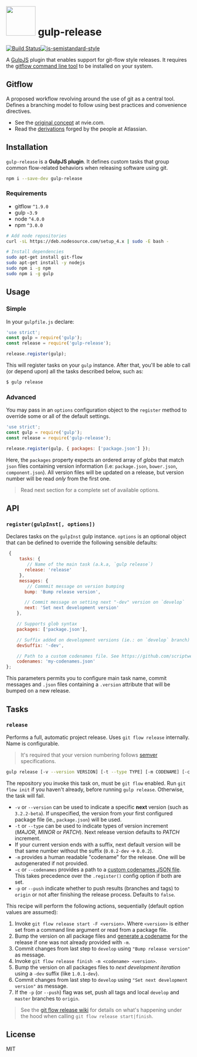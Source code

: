# <img src="https://www.dropbox.com/s/tbm0ulwypyfcppi/gulp-gitflow.png?raw=1" width="80" height="80"> gulp-release
[![Build Status](https://travis-ci.org/nfantone/gulp-release.svg?branch=develop)](https://travis-ci.org/nfantone/gulp-release)[![js-semistandard-style](https://img.shields.io/badge/code%20style-semistandard-brightgreen.svg?style=flat-square)](https://github.com/Flet/semistandard)

A [GulpJS](https://github.com/gulpjs) plugin that enables support for git-flow style releases. It requires the [gitflow command line tool](https://github.com/petervanderdoes/gitflow-avh) to be installed on your system.

## Gitflow
A proposed workflow revolving around the use of git as a central tool. Defines a branching model to follow using best practices and convenience directives.
- See the [original concept](http://nvie.com/posts/a-successful-git-branching-model/) at nvie.com.
- Read the [derivations](https://www.atlassian.com/git/tutorials/comparing-workflows/gitflow-workflow) forged by the people at Atlassian.

## Installation
`gulp-release` is a **GulpJS plugin**. It defines custom tasks that group common flow-related behaviors when releasing software using git.

```bash
npm i --save-dev gulp-release
```

### Requirements
- gitflow `^1.9.0`
- gulp `~3.9`
- node `^4.0.0`
- npm `^3.0.0`

```bash
# Add node repositories
curl -sL https://deb.nodesource.com/setup_4.x | sudo -E bash -

# Install dependencies
sudo apt-get install git-flow
sudo apt-get install -y nodejs
sudo npm i -g npm
sudo npm i -g gulp
```

## Usage
### Simple
In your `gulpfile.js` declare:

```javascript
'use strict';
const gulp = require('gulp');
const release = require('gulp-release');

release.register(gulp);
```

This will register tasks on your `gulp` instance. After that, you'll be able to call (or depend upon) all the tasks described below, such as:

```bash
$ gulp release
```

### Advanced
You may pass in an `options` configuration object to the `register` method to override some or all of the default settings.

```javascript
'use strict';
const gulp = require('gulp');
const release = require('gulp-release');

release.register(gulp, { packages: ['package.json'] });
```

Here, the `packages` property expects an ordered array of _globs_ that match `json` files containing version information (i.e: `package.json`, `bower.json`, `component.json`). All version files will be updated on a release, but version number will be read _only_ from the first one.

> Read next section for a complete set of available options.

## API
### `register(gulpInst[, options])`
Declares tasks on the `gulpInst` gulp instance. `options` is an optional object that can be defined to override the following sensible defaults:

```javascript
 {
     tasks: {
        // Name of the main task (a.k.a, `gulp release`)
       release: 'release'
     },
     messages: {
        // Commmit message on version bumping
       bump: 'Bump release version',

       // Commit message on setting next "-dev" version on `develop`
       next: 'Set next development version'
    },

    // Supports glob syntax
    packages: ['package.json'],

    // Suffix added on development versions (ie.: on `develop` branch)
    devSuffix: '-dev',

    // Path to a custom codenames file. See https://github.com/scriptwerx/gulp-codename/blob/master/codenames.json
    codenames: 'my-codenames.json' 
};
```

This parameters permits you to configure main task name, commit messages and `.json` files containing a `.version` attribute that will be bumped on a new release.

## Tasks
### `release`
Performs a full, automatic project release. Uses `git flow release` internally. Name is configurable.

> It's required that your version numbering follows [semver](http://semver.org/) specifications.

```bash
gulp release [-v --version VERSION] [-t --type TYPE] [-m CODENAME] [-c --codenames PATH] [-p --push]
```

The repository you invoke this task on, must be `git flow` enabled. Run `git flow init` if you haven't already, before running `gulp release`. Otherwise, the task will fail.

- `-v` or `--version` can be used to indicate a specific **next** version (such as `3.2.2-beta`). If unspecified, the version from your first configured package file (ie., `package.json`) will be used.
- `-t` or `--type` can be used to indicate types of version increment (_MAJOR_, _MINOR_ or _PATCH_). Next release version defaults to _PATCH_ increment.
- If your current version ends with a suffix, next default version will be that same number without the suffix (`0.0.2-dev` -> `0.0.2`).
- `-m` provides a human readable "codename" for the release. One will be autogenerated if not provided.
- `-c` or `--codenames` provides a path to a [custom codenames JSON file](https://github.com/scriptwerx/gulp-codename#custom-options). This takes precedence over the `.register()` config option if both are set.
- `-p` or `--push` indicate whether to push results (branches and tags) to `origin` or not after finishing the release process. Defaults to `false`.

This recipe will perform the following actions, sequentially (default option values are assumed):

1. Invoke `git flow release start -F <version>`. Where `<version>` is either set from a command line argument or read from a package file.
2. Bump the version on all package files and [generate a codename](https://www.npmjs.com/package/gulp-codename) for the release if one was not already provided with `-m`.
3. Commit changes from last step to `develop` using `"Bump release version"` as message.
4. Invoke `git flow release finish -m <codename> <version>`.
5. Bump the version on all packages files to _next development iteration_ using a `-dev` suffix (like `1.0.1-dev`).
6. Commit changes from last step to `develop` using `"Set next development version"` as message.
7. If the `-p` (or `--push`) flag was set, push all tags and local `develop` and `master` branches to `origin`.


> See the [git flow release wiki](https://github.com/petervanderdoes/gitflow-avh/wiki/Reference:-git-flow-release#reference----git-flow-release) for details on what's happening under the hood when calling `git flow release start|finish`.

## License
MIT
